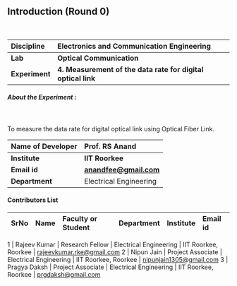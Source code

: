 ## Introduction (Round 0)

<br>

<b>Discipline | <b> Electronics and Communication Engineering
:--|:--|
<b> Lab | <b> Optical Communication
<b> Experiment|     <b> 4. Measurement of the data rate for digital optical link
<h5> About the Experiment : </h5> <br>

To measure the data rate for digital optical link using Optical Fiber Link.

<b>Name of Developer | <b> Prof. RS Anand
:--|:--|
<b> Institute | <b> IIT Roorkee
<b> Email id|     <b> anandfee@gmail.com
<b> Department | Electrical Engineering

#### Contributors List

SrNo | Name | Faculty or Student | Department| Institute | Email id
:--|:--|:--|:--|:--|:--|

1 | Rajeev Kumar | Research Fellow | Electrical Engineering | IIT Roorkee, Roorkee | rajeevkumar.rke@gmail.com
2 | Nipun Jain | Project Associate | Electrical Engineering | IIT Roorkee, Roorkee | nipunjain1305@gmail.com
3 | Pragya Daksh  | Project Associate | Electrical Engineering | IIT Roorkee, Roorkee | prgdaksh@gmail.com

<br>
